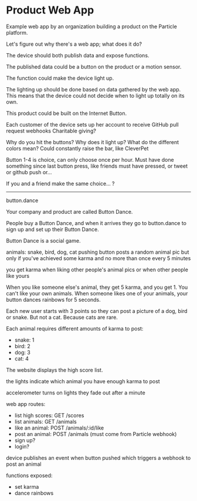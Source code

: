 # Product Web App

Example web app by an organization building a product on the Particle platform.

Let's figure out why there's a web app; what does it do?

The device should both publish data and expose functions.

The published data could be a button on the product or a motion sensor.

The function could make the device light up.

The lighting up should be done based on data gathered by the web app.
This means that the device could not decide when to light up totally on its own.

This product could be built on the Internet Button.

Each customer of the device sets up her account to receive
GitHub pull request webhooks
Charitable giving?

Why do you hit the buttons?
Why does it light up?
What do the different colors mean?
Could constantly raise the bar, like CleverPet

Button 1-4 is choice, can only choose once per hour.
Must have done something since last button press,
like friends must have pressed, or tweet or github push or...

If you and a friend make the same choice... ?

---

button.dance

Your company and product are called Button Dance.

People buy a Button Dance, and when it arrives they go to button.dance
to sign up and set up their Button Dance.

Button Dance is a social game.

animals: snake, bird, dog, cat
pushing button posts a random animal pic
but only if you've achieved some karma
and no more than once every 5 minutes

you get karma when liking other people's animal pics
or when other people like yours

When you like someone else's animal, they get 5 karma, and you get 1.
You can't like your own animals.
When someone likes one of your animals,
your button dances rainbows for 5 seconds.

Each new user starts with 3 points so they can post a picture of a dog, bird or snake. But not a cat. Because cats are rare.

Each animal requires different amounts of karma to post:

- snake: 1
- bird: 2
- dog: 3
- cat: 4

The website displays the high score list.

the lights indicate which animal you have enough karma to post

accelerometer turns on lights
they fade out after a minute

web app routes:
- list high scores: GET /scores
- list animals:     GET /animals
- like an animal:   POST /animals/:id/like
- post an animal:   POST /animals   (must come from Particle webhook)
- sign up?
- login?

device publishes an event when button pushed
which triggers a webhook to post an animal

functions exposed:
- set karma
- dance rainbows
